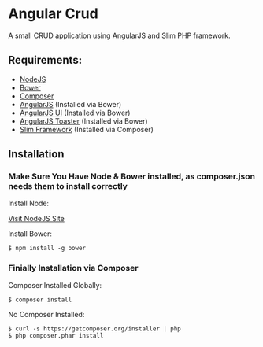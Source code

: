 Angular Crud
======================

A small CRUD application using AngularJS and Slim PHP framework.

## Requirements:
  * <a href="http://nodejs.org/">NodeJS</a>
  * <a href="http://bower.io/">Bower</a>
  * <a href="http://getcomposer.org/">Composer</a>
  * <a href="http://angularjs.org/">AngularJS</a> (Installed via Bower)
  * <a href="http://angular-ui.github.io/bootstrap/">AngularJS UI</a> (Installed via Bower)
  * <a href="https://github.com/jirikavi/AngularJS-Toaster">AngularJS Toaster</a> (Installed via Bower)
  * <a href="http://www.slimframework.com/">Slim Framework</a> (Installed via Composer)

## Installation

### Make Sure You Have Node & Bower installed, as composer.json needs them to install correctly

Install Node:

[Visit NodeJS Site](http://nodejs.org/download/)

Install Bower:

    $ npm install -g bower

###  Finially Installation via Composer
Composer Installed Globally:

    $ composer install

No Composer Installed:

    $ curl -s https://getcomposer.org/installer | php
    $ php composer.phar install
